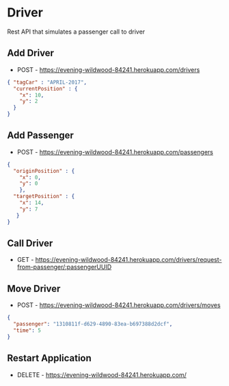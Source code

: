 # Driver
Rest API that simulates a passenger call to driver

## Add Driver

* POST - https://evening-wildwood-84241.herokuapp.com/drivers

```json
{ "tagCar" : "APRIL-2017",
  "currentPosition" : {
    "x": 10,
    "y": 2
  }
}
```

## Add Passenger

* POST - https://evening-wildwood-84241.herokuapp.com/passengers

```json
{ 
  "originPosition" : {
    "x": 0,
    "y": 0
	},
  "targetPosition" : {
    "x": 14,
    "y": 7
   }
}
```
## Call Driver

* GET - https://evening-wildwood-84241.herokuapp.com/drivers/request-from-passenger/:passengerUUID

## Move Driver

* POST - https://evening-wildwood-84241.herokuapp.com/drivers/moves

```json
{
  "passenger": "1310811f-d629-4890-83ea-b697388d2dcf",
  "time": 5
}
```
## Restart Application

* DELETE - https://evening-wildwood-84241.herokuapp.com/
